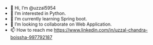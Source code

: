- 👋 Hi, I’m @uzzal5954
- 👀 I’m interested in Python.
- 🌱 I’m currently learning Spring boot.
- 💞️ I’m looking to collaborate on Web Application.
- 📫 How to reach me https://www.linkedin.com/in/uzzal-chandra-boissha-997792187

<!---
uzzal5954/uzzal5954 is a ✨ special ✨ repository because its `README.md` (this file) appears on your GitHub profile.
You can click the Preview link to take a look at your changes.
--->
